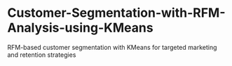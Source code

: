 # Customer-Segmentation-with-RFM-Analysis-using-KMeans
RFM-based customer segmentation with KMeans for targeted marketing and retention strategies
